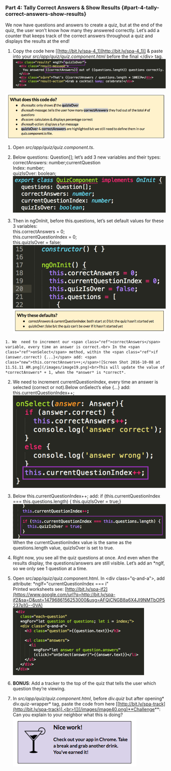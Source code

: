 ### Part 4: Tally Correct Answers &amp; Show Results {#part-4-tally-correct-answers-show-results}

We now have questions and answers to create a quiz, but at the end of the quiz, the user won’t know how many they answered correctly. Let’s add a counter that keeps track of the correct answers throughout a quiz and displays the results at the end!

1.  Copy the code here [[http://bit.ly/spa-4_1](http://bit.ly/spa-4_1)] &amp; paste into your *src/app/quiz/quiz.component.html* before the final <span class="ref">&lt;/div&gt;</span> tag.![](/images/image16.png)

  ![](/images/22.png)

1.  Open *src/app/quiz/quiz.component.ts*.

  1.  Below <span class="ref">questions: Question[];</span> let’s add 3 new variables and their types: <br><span class="new">correctAnswers: number;currentQuestion</span><br><span class="new">Index: number;</span><br><span class="new">quizIsOver: boolean;</span>![](/images/image35.png)
  2.  Then in ngOnInit, before <span class="ref">this.questions</span>, let’s set default values for these 3 variables:<br><span class="new">this.correctAnswers = 0;</span><br><span class="new">this.currentQuestionIndex = 0;</span><br><span class="new">this.quizIsOver = false;</span>![](/images/image39.png)
![](../images/23.png)

    1. We  need to increment our <span class="ref">correctAnswers</span> variable, every time an answer is correct.<br> In the <span class="ref">onSelect</span> method, within the <span class="ref">if (answer.correct) {...}</span> add: <span class="new">this.correctAnswers++;</span>![Screen Shot 2016-10-08 at 11.51.11 AM.png](/images/image19.png)<br>This will update the value of *correctAnswers* + 1, when the *answer* is *correct*.
  2.  We need to increment <span class="ref">currentQuestionIndex</span>, every time an answer is selected (correct or not).Below <span class="ref">onSelect’s else {...}</span> add: <span class="new">this.currentQuestionIndex++;</span>![Screen Shot 2016-10-08 at 11.54.05 AM.png](/images/image07.png)
  3.  Below <span class="ref">this.currentQuestionIndex++;</span> add: <span class="new">if (this.currentQuestionIndex === this.questions.length) {  this.quizIsOver = true;}</span><br>![Screen Shot 2016-10-07 at 9.49.59 PM.png](/images/image10.png)When the <span class="ref">currentQuestionIndex</span> value is the same as the <span class="ref">questions.length</span> value, <span class="ref">quizIsOver</span> is set to true.

1.  Right now, you see all the quiz questions at once. And even when the results display, the questions/answers are still visible. Let’s add an <span class="ref">*ngIf</span>, so we only see 1 question at a time.

1.  Open src/app/quiz/quiz.component.html. In <span class="ref">&lt;div class=&quot;q-and-a&quot;&gt;</span>, add attribute: <span class="new">*ngIf=&quot;currentQuestionIndex === i&quot;</span> <br>Printed worksheets see: [http://bit.ly/spa-if2](https://www.google.com/url?q=http://bit.ly/spa-if2&sa=D&ust=1479686156253000&usg=AFQjCNGB8a6X4JI9NMTbOP5237p1G--0VA)<br>![](/images/image41.gif)

1.  **BONUS**: Add a tracker to the top of the quiz that tells the user which question they’re viewing.

  1.  In *src/app/quiz/quiz.component.html*, before *div.quiz* but after opening* div.quiz-wrapper* tag, paste the code from here [[http://bit.ly/spa-track](http://bit.ly/spa-track)].<br>![](/images/image40.png)**Challenge**: Can you explain to your neighbor what this is doing?
![](../images/24.png)

